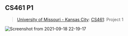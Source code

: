 ## CS461 P1
> [University of Missouri - Kansas City](https://www.umkc.edu/): [CS461](https://catalog.umkc.edu/search/?P=COMP-SCI%20461): Project 1

![Screenshot from 2021-09-18 22-19-17](https://user-images.githubusercontent.com/54282562/133914290-3226a549-4f62-43c7-ae7d-af292711c9c2.png)

